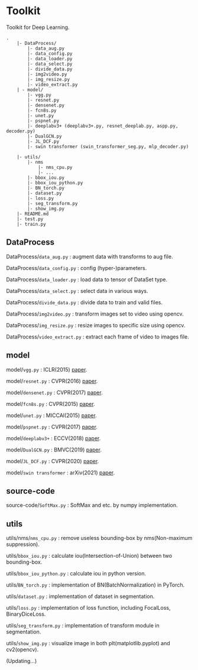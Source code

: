 # Toolkit
Toolkit for Deep Learning.
```
.
    |- DataProcess/
        |- data_aug.py
        |- data_config.py
        |- data_loader.py
        |- data_select.py
        |- divide_data.py
        |- img2video.py
        |- img_resize.py
        |- video_extract.py
    | - model/
        |- vgg.py
        |- resnet.py
        |- densenet.py
        |- fcn8s.py
        |- unet.py
        |- pspnet.py
        |- deeplabv3+ (deeplabv3+.py, resnet_deeplab.py, aspp.py, decoder.py)
        |- DualGCN.py
        |- JL_DCF.py
        |- swin transformer (swin_transformer_seg.py, mlp_decoder.py)

    |- utils/
        |- nms
            |- nms_cpu.py
            |- ...
        |- bbox_iou.py
        |- bbox_iou_python.py
        |- BN_torch.py
        |- dataset.py
        |- loss.py
        |- seg_transform.py
        |- show_img.py
    |- README.md
    |- test.py
    |- train.py
```


## DataProcess

DataProcess/`data_aug.py` : augment data with transforms to aug file.

DataProcess/`data_config.py` : config (hyper-)parameters.

DataProcess/`data_loader.py` : load data to tensor of DataSet type.

DataProcess/`data_select.py` : select data in various ways.

DataProcess/`divide_data.py` : divide data to train and valid files.    

DataProcess/`img2video.py` : transform images set to video using opencv. 

DataProcess/`img_resize.py` : resize images to specific size using opencv. 

DataProcess/`video_extract.py` : extract each frame of video to images file. 


## model

model/`vgg.py` : ICLR(2015) [paper](https://arxiv.org/abs/1409.1556).

model/`resnet.py` : CVPR(2016) [paper](http://openaccess.thecvf.com/content_cvpr_2016/papers/He_Deep_Residual_Learning_CVPR_2016_paper.pdf).

model/`densenet.py` : CVPR(2017) [paper](https://openaccess.thecvf.com/content_cvpr_2017/papers/Huang_Densely_Connected_Convolutional_CVPR_2017_paper.pdf).

model/`fcn8s.py` : CVPR(2015) [paper](https://www.cv-foundation.org/openaccess/content_cvpr_2015/papers/Long_Fully_Convolutional_Networks_2015_CVPR_paper.pdf).

model/`unet.py` : MICCAI(2015) [paper](https://arxiv.org/abs/1505.04597).

model/`pspnet.py` : CVPR(2017) [paper](https://openaccess.thecvf.com/content_cvpr_2017/papers/Zhao_Pyramid_Scene_Parsing_CVPR_2017_paper.pdf).

model/`deeplabv3+` : ECCV(2018) [paper](https://openaccess.thecvf.com/content_ECCV_2018/papers/Liang-Chieh_Chen_Encoder-Decoder_with_Atrous_ECCV_2018_paper.pdf).

model/`DualGCN.py` : BMVC(2019) [paper](https://arxiv.org/abs/1909.06121).

model/`JL_DCF.py` : CVPR(2020) [paper](https://openaccess.thecvf.com/content_CVPR_2020/papers/Fu_JL-DCF_Joint_Learning_and_Densely-Cooperative_Fusion_Framework_for_RGB-D_Salient_CVPR_2020_paper.pdf).

model/`swin transformer` : arXiv(2021) [paper](https://arxiv.org/abs/2103.14030).


## source-code

source-code/`SoftMax.py` : SoftMax and etc. by numpy implementation.


## utils

utils/nms/`nms_cpu.py` : remove useless bounding-box by nms(Non-maximum suppression).

utils/`bbox_iou.py` : calculate iou(Intersection-of-Union) between two bounding-box.

utils/`bbox_iou_python.py` : calculate iou in python version.

utils/`BN_torch.py` : implementation of BN(BatchNormalization) in PyTorch.

utils/`dataset.py` : implementation of dataset in segmentation.

utils/`loss.py` : implementation of loss function, including FocalLoss, BinaryDiceLoss.

utils/`seg_transform.py` : implementation of transform module in segmentation.

utils/`show_img.py` : visualize image in both plt(matplotlib.pyplot) and cv2(opencv).


(Updating...)